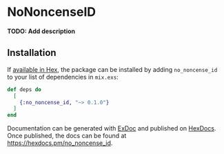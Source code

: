 # NoNoncenseID

**TODO: Add description**

## Installation

If [available in Hex](https://hex.pm/docs/publish), the package can be installed
by adding `no_noncense_id` to your list of dependencies in `mix.exs`:

```elixir
def deps do
  [
    {:no_noncense_id, "~> 0.1.0"}
  ]
end
```

Documentation can be generated with [ExDoc](https://github.com/elixir-lang/ex_doc)
and published on [HexDocs](https://hexdocs.pm). Once published, the docs can
be found at <https://hexdocs.pm/no_noncense_id>.
